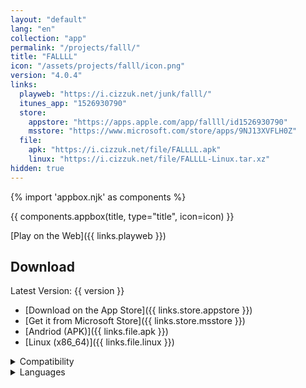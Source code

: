 ```yaml
---
layout: "default"
lang: "en"
collection: "app"
permalink: "/projects/falll/"
title: "FALLLL"
icon: "/assets/projects/falll/icon.png"
version: "4.0.4"
links:
  playweb: "https://i.cizzuk.net/junk/falll/"
  itunes_app: "1526930790"
  store:
    appstore: "https://apps.apple.com/app/fallll/id1526930790"
    msstore: "https://www.microsoft.com/store/apps/9NJ13XVFLH0Z"
  file:
    apk: "https://i.cizzuk.net/file/FALLLL.apk"
    linux: "https://i.cizzuk.net/file/FALLLL-Linux.tar.xz"
hidden: true
---
```

{% import 'appbox.njk' as components %}

{{ components.appbox(title, type="title", icon=icon) }}

[Play on the Web]({{ links.playweb }})

## Download

Latest Version: {{ version }}

- [Download on the App Store]({{ links.store.appstore }})
- [Get it from Microsoft Store]({{ links.store.msstore }})
- [Andriod (APK)]({{ links.file.apk }})
- [Linux (x86_64)]({{ links.file.linux }})

<details>
  <summary>Compatibility</summary>
  <ul>
    <li>iOS 12.0 or later.</li>
    <li>iPadOS 12.0 or later.</li>
    <li>macOS 10.13.0 or later.</li>
    <li>tvOS 12.0 or later.</li>
    <li>Windows 10 Version 10240.0 or later.</li>
    <ul>
      <li>x86</li>
      <li>x64</li>
      <li>Arm64</li>
    </ul>
    <li>Linux</li>
    <ul>
      <li>x64</li>
    </ul>
    <li>Android 9.0 or later.</li>
  </ul>
</details>

<details>
  <summary>Languages</summary>
  <ul>
    <li>English</li>
    <li>Japanese</li>
    <li>Spanish</li>
  </ul>
</details>

